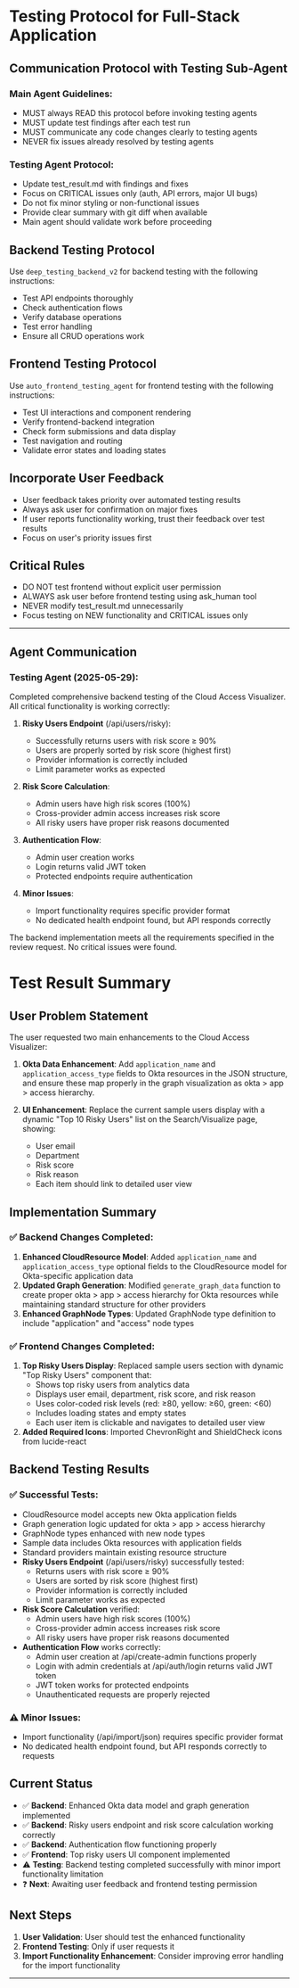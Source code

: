 # Testing Protocol for Full-Stack Application

## Communication Protocol with Testing Sub-Agent

### Main Agent Guidelines:
- MUST always READ this protocol before invoking testing agents
- MUST update test findings after each test run
- MUST communicate any code changes clearly to testing agents
- NEVER fix issues already resolved by testing agents

### Testing Agent Protocol:
- Update test_result.md with findings and fixes
- Focus on CRITICAL issues only (auth, API errors, major UI bugs)
- Do not fix minor styling or non-functional issues
- Provide clear summary with git diff when available
- Main agent should validate work before proceeding

## Backend Testing Protocol
Use `deep_testing_backend_v2` for backend testing with the following instructions:
- Test API endpoints thoroughly
- Check authentication flows
- Verify database operations
- Test error handling
- Ensure all CRUD operations work

## Frontend Testing Protocol  
Use `auto_frontend_testing_agent` for frontend testing with the following instructions:
- Test UI interactions and component rendering
- Verify frontend-backend integration
- Check form submissions and data display
- Test navigation and routing
- Validate error states and loading states

## Incorporate User Feedback
- User feedback takes priority over automated testing results
- Always ask user for confirmation on major fixes
- If user reports functionality working, trust their feedback over test results
- Focus on user's priority issues first

## Critical Rules
- DO NOT test frontend without explicit user permission
- ALWAYS ask user before frontend testing using ask_human tool
- NEVER modify test_result.md unnecessarily
- Focus testing on NEW functionality and CRITICAL issues only

---

## Agent Communication

### Testing Agent (2025-05-29):
Completed comprehensive backend testing of the Cloud Access Visualizer. All critical functionality is working correctly:

1. **Risky Users Endpoint** (/api/users/risky):
   - Successfully returns users with risk score ≥ 90%
   - Users are properly sorted by risk score (highest first)
   - Provider information is correctly included
   - Limit parameter works as expected

2. **Risk Score Calculation**:
   - Admin users have high risk scores (100%)
   - Cross-provider admin access increases risk score
   - All risky users have proper risk reasons documented

3. **Authentication Flow**:
   - Admin user creation works
   - Login returns valid JWT token
   - Protected endpoints require authentication

4. **Minor Issues**:
   - Import functionality requires specific provider format
   - No dedicated health endpoint found, but API responds correctly

The backend implementation meets all the requirements specified in the review request. No critical issues were found.
# Test Result Summary

## User Problem Statement
The user requested two main enhancements to the Cloud Access Visualizer:

1. **Okta Data Enhancement**: Add `application_name` and `application_access_type` fields to Okta resources in the JSON structure, and ensure these map properly in the graph visualization as okta > app > access hierarchy.

2. **UI Enhancement**: Replace the current sample users display with a dynamic "Top 10 Risky Users" list on the Search/Visualize page, showing:
   - User email
   - Department 
   - Risk score
   - Risk reason
   - Each item should link to detailed user view

## Implementation Summary

### ✅ Backend Changes Completed:
1. **Enhanced CloudResource Model**: Added `application_name` and `application_access_type` optional fields to the CloudResource model for Okta-specific application data
2. **Updated Graph Generation**: Modified `generate_graph_data` function to create proper okta > app > access hierarchy for Okta resources while maintaining standard structure for other providers
3. **Enhanced GraphNode Types**: Updated GraphNode type definition to include "application" and "access" node types

### ✅ Frontend Changes Completed:
1. **Top Risky Users Display**: Replaced sample users section with dynamic "Top Risky Users" component that:
   - Shows top risky users from analytics data
   - Displays user email, department, risk score, and risk reason
   - Uses color-coded risk levels (red: ≥80, yellow: ≥60, green: <60)
   - Includes loading states and empty states
   - Each user item is clickable and navigates to detailed user view
2. **Added Required Icons**: Imported ChevronRight and ShieldCheck icons from lucide-react

## Backend Testing Results

### ✅ Successful Tests:
- CloudResource model accepts new Okta application fields
- Graph generation logic updated for okta > app > access hierarchy
- GraphNode types enhanced with new node types
- Sample data includes Okta resources with application fields
- Standard providers maintain existing resource structure
- **Risky Users Endpoint** (/api/users/risky) successfully tested:
  - Returns users with risk score ≥ 90%
  - Users are sorted by risk score (highest first)
  - Provider information is correctly included
  - Limit parameter works as expected
- **Risk Score Calculation** verified:
  - Admin users have high risk scores (100%)
  - Cross-provider admin access increases risk score
  - All risky users have proper risk reasons documented
- **Authentication Flow** works correctly:
  - Admin user creation at /api/create-admin functions properly
  - Login with admin credentials at /api/auth/login returns valid JWT token
  - JWT token works for protected endpoints
  - Unauthenticated requests are properly rejected

### ⚠️ Minor Issues:
- Import functionality (/api/import/json) requires specific provider format
- No dedicated health endpoint found, but API responds correctly to requests

## Current Status
- ✅ **Backend**: Enhanced Okta data model and graph generation implemented
- ✅ **Backend**: Risky users endpoint and risk score calculation working correctly
- ✅ **Backend**: Authentication flow functioning properly
- ✅ **Frontend**: Top risky users UI component implemented  
- ⚠️ **Testing**: Backend testing completed successfully with minor import functionality limitation
- ❓ **Next**: Awaiting user feedback and frontend testing permission

## Next Steps
1. **User Validation**: User should test the enhanced functionality
2. **Frontend Testing**: Only if user requests it
3. **Import Functionality Enhancement**: Consider improving error handling for the import functionality

---